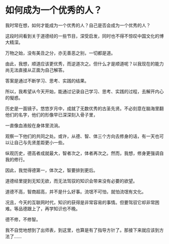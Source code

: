 # 如何成为一个优秀的人？

我时常在想，如何才能成为一个优秀的人？自己是否会成为一个优秀的人？

这段时间看到关于道德经的一些节目，深受启发，同时也不得不惊叹中国文化的博大精深。

万物之始，没有美丑之分，亦无善恶之别，一切都是道。

由此，我想，顺道应该更优秀，而逆道次之。但什么才是顺道呢？以我现在的能力尚无法直接从正面为自己解答。

答案是通过不断学习、思考、实践的结果。

所以，我希望从今天开始，能通过记录自己学习、思考、实践的过程，去解开内心的懝惑。

历史是一面镜子。悠悠岁月中，成就了无数优秀的古圣先贤。不必刻意在脑海里翻他们的名字，他们的形像早已深深刻入骨子里，

一直像血液般在身体里流淌。

观察一下他们的共同之处。或许，从德、智、体三个方向去修身的话，有一天也可以让自己与先贤差距更小一些。

纵观历史，德高者成就最大，智者次之，体者再次之。然而，我想，修身更强调自我的修行。

因此，我觉得德第一，体次之，智要排到更后。

道德经里提到无知无欲，而无法驾驭的知识会带来没有必要的欲望。

道德不高，智商超高，并不是什么好事。流氓不可怕，就怕流氓有文化。

况且，今天的互联网时代，知识的获得是非常容易的事情。但要驾驭它却非常困难。等品德跟上了，再学知识也不晚。

德不修，不修智。

我不自觉地想到了出师表，到这里，也算是有了指导方针了。那接下来就应该到方法了……



